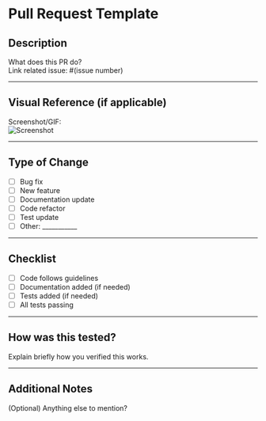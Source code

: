 # Pull Request Template

## Description
What does this PR do?  
Link related issue: #(issue number)

---

## Visual Reference (if applicable)
Screenshot/GIF:  
![Screenshot](link)

---

## Type of Change
- [ ] Bug fix  
- [ ] New feature  
- [ ] Documentation update  
- [ ] Code refactor  
- [ ] Test update  
- [ ] Other: ___________

---

## Checklist
- [ ] Code follows guidelines  
- [ ] Documentation added (if needed)  
- [ ] Tests added (if needed)  
- [ ] All tests passing

---

## How was this tested?
Explain briefly how you verified this works.

---

## Additional Notes
(Optional) Anything else to mention?